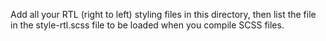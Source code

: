 Add all your RTL (right to left) styling files in this directory, then list the
file in the style-rtl.scss file to be loaded when you compile SCSS files.
